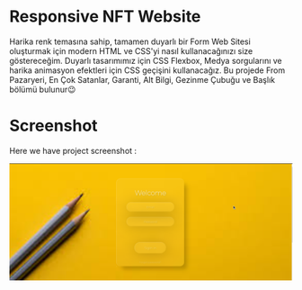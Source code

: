 # Responsive NFT Website

Harika renk temasına sahip, tamamen duyarlı bir Form Web Sitesi oluşturmak için modern HTML ve CSS'yi nasıl kullanacağınızı size göstereceğim. Duyarlı tasarımımız için CSS Flexbox, Medya sorgularını ve harika animasyon efektleri için CSS geçişini kullanacağız. Bu projede From Pazaryeri, En Çok Satanlar, Garanti, Alt Bilgi, Gezinme Çubuğu ve Başlık bölümü bulunur😉

# Screenshot
Here we have project screenshot :

![screenshot](Scrreenshot.png)

#
